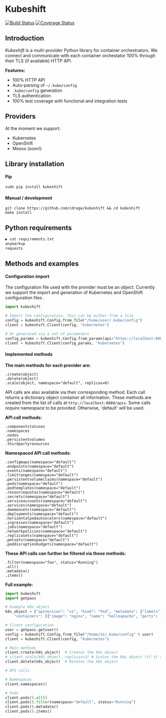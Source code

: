 # Kubeshift
[![Build Status](https://travis-ci.org/cdrage/kubeshift.svg?branch=master)](https://travis-ci.org/cdrage/kubeshift)
[![Coverage Status](https://coveralls.io/repos/github/cdrage/kubeshift/badge.svg?branch=master)](https://coveralls.io/github/cdrage/kubeshift?branch=master)

## Introduction

_Kubeshift_ is a multi-provider Python library for container orchestrators. We connect and communicate with each container orchestator 100% through their TLS (if available) HTTP API.

__Features:__

  - 100% HTTP API
  - Auto-parsing of `~/.kube/config`
  - `.kube/config` generation
  - TLS authentication
  - 100% test coverage with functional and integration tests

## Providers

At the moment we support:

  - Kubernetes
  - OpenShift
  - Mesos (soon!)

## Library installation

#### Pip
```
sudo pip install kubeshift
```

#### Manual / development
```
git clone https://github.com/cdrage/kubeshift && cd kubeshift
make install
```

## Python requirements

```sh
▶ cat requirements.txt 
anymarkup
requests
```

## Methods and examples

#### Configuration import

The configuration file used with the provider must be an _object_. Currently we support the import and generation of Kubernetes and OpenShift configuration files .

```python
import kubeshift

# Import the configuration, this can be either from a file
config = kubeshift.Config.from_file("/home/user/.kube/config")
client = kubeshift.Client(config, "kubernetes")

# Or generated via a set of parameters
config_params = kubeshift.Config.from_params(api="https://localhost:8080", auth="foobar", ca="/home/user/.kube/ca.cert", verify=True)
client = kubeshift.Client(config_params, "kubernetes")
```

#### Implemented methods

**The main methods for each provider are:**
```
.create(object)
.delete(object)
.scale(object, namespace="default", replicas=0)
```

API calls are also available via their corresponding method. Each call returns a dictionary object container all information. These methods are created from the list of calls at `http://localhost:8080/apis`. Some calls *require* namespace to be provided. Otherwise, 'default' will be used.

**API call methods:**
```
.componentstatuses
.namespaces
.nodes
.persistentvolumes
.thirdpartyresources
```

**Namespaced API call methods:**
```
.configmaps(namespace="default")
.endpoints(namespace="default")
.events(namespace="default")
.limitranges(namespace="default")
.persistentvolumeclaims(namespace="default")
.pods(namespace="default")
.podtemplates(namespace="default")
.resourcequotas(namespace="default")
.secrets(namespace="default")
.serviceaccounts(namespace="default")
.services(namespace="default")
.daemonsets(namespace="default")
.deployments(namespace="default")
.horizontalpodautoscalers(namespace="default")
.ingresses(namespace="default")
.jobs(namespace="default")
.networkpolicies(namespace="default")
.replicasets(namespace="default")
.petsets(namespace="default")
.poddisruptionbudgets(namespace="default")
```

**These API calls can further be filtered via these methods:**
```
.filter(namespace="foo", status="Running")
.all()
.metadata()
.items()
```

**Full example:**
```python
import kubeshift
import getpass

# Example k8s object
k8s_object = {"apiVersion": "v1", "kind": "Pod", "metadata": {"labels": {"app": "helloapache"}, "name": "helloapache"}, "spec": {
    "containers": [{"image": "nginx", "name": "helloapache", "ports": [{"containerPort": 80, "hostPort": 80, "protocol": "TCP"}]}]}}

# Client configuration
user = getpass.getuser()
config = kubeshift.Config.from_file("/home/%s/.kube/config" % user)
client = kubeshift.Client(config, "kubernetes")

# Main methods
client.create(k8s_object)  # Creates the k8s object
# client.scale(k8s_object, replicas=3) # Scales the k8s object (if it's a service)
client.delete(k8s_object)  # Deletes the k8s object

# API calls

# Namespaces
client.namespaces()

# Pods
client.pods().all()
client.pods().filter(namespace="default", status="Running")
client.pods().metadata()
client.pods().items()
```
